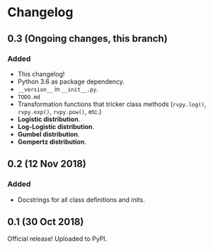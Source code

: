 # Changelog

## 0.3 (Ongoing changes, this branch)
### Added
* This changelog!
* Python 3.6 as package dependency.
* `__version__` in `__init__.py`.
* `TODO.md`
* Transformation functions that tricker class methods (`rvpy.log()`, `rvpy.exp()`, `rvpy.pow()`, etc.)
* **Logistic distribution**.
* **Log-Logistic distribution**.
* **Gumbel distribution**.
* **Gompertz distribution**.

## 0.2 (12 Nov 2018)
### Added
* Docstrings for all class definitions and inits.  

## 0.1 (30 Oct 2018)
Official release! Uploaded to PyPI.


